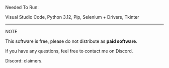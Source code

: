 Needed To Run:

Visual Studio Code,
Python 3.12,
Pip,
Selenium + Drivers,
Tkinter

-----------------------------------------

NOTE


This software is free, please do not distribute as **paid software**.


If you have any questions, feel free to contact me on Discord.

Discord: claimers.
